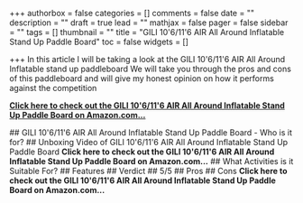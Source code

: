 +++
authorbox = false
categories = []
comments = false
date = ""
description = ""
draft = true
lead = ""
mathjax = false
pager = false
sidebar = ""
tags = []
thumbnail = ""
title = "GILI 10'6/11'6 AIR All Around Inflatable Stand Up Paddle Board"
toc = false
widgets = []

+++
In this article I will be taking a look at the GILI 10'6/11'6 AIR All Around Inflatable stand up paddleboard We will take you through the pros and cons of this paddleboard and will give my honest opinion on how it performs against the competition

[**Click here to check out the GILI 10'6/11'6 AIR All Around Inflatable Stand Up Paddle Board on Amazon.com...**](#)

\## GILI 10'6/11'6 AIR All Around Inflatable Stand Up Paddle Board - Who is it for? ## Unboxing Video of GILI 10'6/11'6 AIR All Around Inflatable Stand Up Paddle Board **Click here to check out the GILI 10'6/11'6 AIR All Around Inflatable Stand Up Paddle Board on Amazon.com...** ## What Activities is it Suitable For? ## Features ## Verdict ## 5/5 ## Pros ## Cons **Click here to check out the GILI 10'6/11'6 AIR All Around Inflatable Stand Up Paddle Board on Amazon.com...**